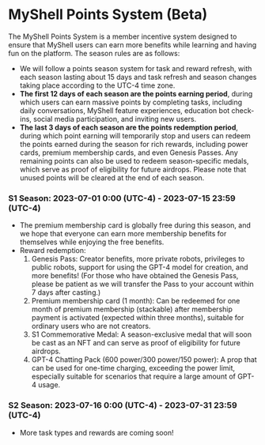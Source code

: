 # MyShell Points System (Beta)

The MyShell Points System is a member incentive system designed to ensure that MyShell users can earn more benefits while learning and having fun on the platform. The season rules are as follows:

* We will follow a points season system for task and reward refresh, with each season lasting about 15 days and task refresh and season changes taking place according to the UTC-4 time zone.
* **The first 12 days of each season are the points earning period**, during which users can earn massive points by completing tasks, including daily conversations, MyShell feature experiences, education bot check-ins, social media participation, and inviting new users.
* **The last 3 days of each season are the points redemption period**, during which point earning will temporarily stop and users can redeem the points earned during the season for rich rewards, including power cards, premium membership cards, and even Genesis Passes. Any remaining points can also be used to redeem season-specific medals, which serve as proof of eligibility for future airdrops. Please note that unused points will be cleared at the end of each season.

### S1 Season: 2023-07-01 0:00 (UTC-4) - 2023-07-15 23:59 (UTC-4)

* The premium membership card is globally free during this season, and we hope that everyone can earn more membership benefits for themselves while enjoying the free benefits.
* Reward redemption:
  1. Genesis Pass: Creator benefits, more private robots, privileges to public robots, support for using the GPT-4 model for creation, and more benefits! (For those who have obtained the Genesis Pass, please be patient as we will transfer the Pass to your account within 7 days after casting.)
  2. Premium membership card (1 month): Can be redeemed for one month of premium membership (stackable) after membership payment is activated (expected within three months), suitable for ordinary users who are not creators.
  3. S1 Commemorative Medal: A season-exclusive medal that will soon be cast as an NFT and can serve as proof of eligibility for future airdrops.
  4. GPT-4 Chatting Pack (600 power/300 power/150 power): A prop that can be used for one-time charging, exceeding the power limit, especially suitable for scenarios that require a large amount of GPT-4 usage.

### S2 Season: 2023-07-16 0:00 (UTC-4) - 2023-07-31 23:59 (UTC-4)

* More task types and rewards are coming soon!